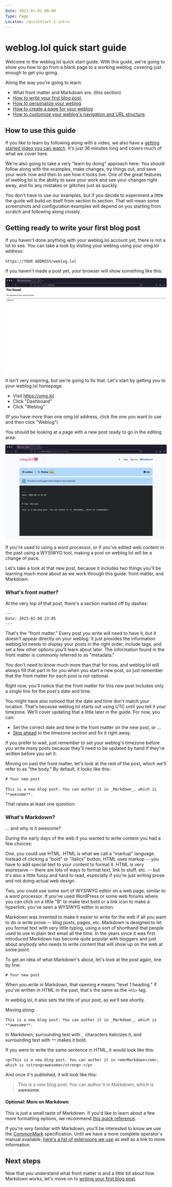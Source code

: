 ```yaml
---
Date: 2023-01-01 00:00
Type: Page
Locaton: /quickstart-1-intro
---
```


# weblog.lol quick start guide

Welcome to the weblog.lol quick start guide. With this guide, we're going to show you how to go from a blank page to a working weblog, covering just enough to get you going. 

Along the way you're going to learn: 

- What front matter and Markdown are. (this section)
- [How to write your first blog post][qs2].
- [How to personalize your weblog][qs3]. 
- [How to create a page for your weblog][qs4]
- [How to customize your weblog's navigation and URL structure][qs5].

## How to use this guide

If you like to learn by following along with a video, we also have a [getting started video you can watch][video]. It's just 36 minutes long and covers much of what we cover here. 

We're also going to take a very "learn by doing" approach here: You should follow along with the examples, make changes, try things out, and save your work now and then to see how it looks live. One of the great features of weblog.lol is the ability to save your work and see your changes right away, and fix any mistakes or glitches just as quickly.

You don't have to use our examples, but if you decide to experiment a little the guide will build on itself from section to section. That will mean some screenshots and configuration examples will depend on you starting from scratch and following along closely.

## Getting ready to write your first blog post 

If you haven't done anything with your weblog.lol account yet, there is not a lot to see. You can take a look by visiting your weblog using your omg.lol address: 

`https://YOUR ADDRESS/weblog.lol`

If you haven't made a post yet, your browser will show something like this:

![A screenshot of a web browser showing a 'not found' page](ss_weblog_blank.jpg)

It isn't very inspiring, but we're going to fix that. Let's start by getting you to your weblog.lol homepage: 

- Visit <https://omg.lol>
- Click "Dashboard"
- Click "Weblog"

(If you have more than one omg.lol address, click the one you want to use and then click "Weblog") 


You should be looking at a page with a new post ready to go in the editing area: 

![A screenshot of a browser with a text editing area and a new blog post ready to go.](ss_weblog_new.jpg)

If you're used to using a word processor, or if you've edited web content in the past using a WYSIWYG tool, making a post on weblog.lol will be a change of pace. 

Let's take a look at that new post, because it includes two things you'll be learning much more about as we work through this guide: front matter, and Markdown. 

### What's front matter? 

At the very top of that post, there's a section marked off by dashes: 

```
---
Date: 2023-02-08 23:05
---
```

That's the "front matter." Every post you write will need to have it, but it doesn't appear directly on your weblog: It just provides the information weblog.lol needs to display your posts in the right order, include tags, and set a few other options you'll learn about later. The information found in the front matter is commonly referred to as "metadata." 

You don't need to know much more than that for now, and weblog.lol will always fill that part in for you when you start a new post, so just remember that the front matter for each post is not optional.

Right now, you'll notice that the front matter for this new post includes only a single line for the post's date and time. 

You might have also noticed that the date and time don't match your location. That's because weblog.lol starts out using UTC until you tell it your timezone. We'll cover updating that a little later in the guide. For now, you can:

- Set the correct date and time in the front matter on the new post, or ...
- [Skip ahead][qs3] to the timezone section and fix it right away. 

If you prefer to wait, just remember to set your weblog's timezone before you write many posts because they'll need to be updated by hand if they're written before you set it. 

Moving on past the front matter, let's look at the rest of the post, which we'll refer to as "the body." By default, it looks like this:

```
# Your new post

This is a new blog post. You can author it in _Markdown_, which is **awesome**.
```
That raises at least one question:

### What's Markdown?

... and why is it awesome?

During the early days of the web if you wanted to write content you had a few choices:

One, you could use HTML. HTML is what we call a "markup" language. Instead of clicking a "bold" or "italics" button, HTML uses markup -- you have to add special text to your content to format it.  HTML is very expressive -- there are lots of ways to format text, link to stuff, etc. --  but it's also a little fussy and hard to read, especially if you're just writing prose and not doing actual web design. 

Two, you could use some sort of WYSIWYG editor on a web page, similar to a word processor. If you've used WordPress or some web forums where you can click on a little "B" to make text bold or a link icon to make a hyperlink, you've seen a WYSIWYG editor in action. 

Markdown was invented to make it easier to write for the web if all you want to do is write prose -- blog posts, pages, etc. Markdown is designed to let you format text with very little typing, using a sort of shorthand that people used to use in plain text email all the time. In the years since it was first introduced Markdown has become quite popular with bloggers and just about anybody who needs to write content that will show up on the web at some point.  

To get an idea of what Markdown's about, let's look at the post again, line by line:

```
# Your new post
```

When you write in Markdown, that opening `#` means "level 1 heading." If you've written in HTML in the past, that's the same as the `<h1>` tag. 

In weblog.lol, it also sets the title of your post, as we'll see shortly. 

Moving along:

```
This is a new blog post. You can author it in _Markdown_, which is **awesome**.
```

In Markdown, surrounding text with `_` characters italicizes it, and surrounding text with `**` makes it bold. 

If you were to write the same sentence in HTML, it would look like this:

```
<p>This is a new blog post. You can author it in <em>Markdown</em>, which is <strong>awesome</strong>.</p>
```
And once it's published, it will look like this:

> This is a new blog post. You can author it in _Markdown_, which is **awesome**.

#### Optional: More on Markdown
This is just a small taste of Markdown. If you'd like to learn about a few more formatting options, we recommend [this quick reference][mdref]. 

If you're _very_ familiar with Markdown, you'll be interested to know we use the [CommonMark][] specification. Until we have a more complete operator's manual available, [here's a list of extensions we use][extensions] as well as a link to more information. 


## Next steps

Now that you understand what front matter is and a little bit about how Markdown works, let's move on to [writing your first blog post](quick-start-first-post.md). 



[qs1]: /quickstart-1-intro
[qs2]: /quickstart-2-first-post
[qs3]: /quickstart-3-personalize
[qs4]: /quickstart-4-pages
[qs5]: /quickstart-5-advanced-config

[video]: https://www.youtube.com/watch?v=kcEKdxGABGU
[mdref]: https://commonmark.org/help/
[CommonMark]: https://commonmark.org
[extensions]: https://docs.paste.lol/weblog-markdown-extensions.md/markup